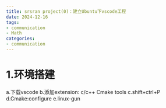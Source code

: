 ```yaml
---
title: srsran project(0)：建立Ubuntu下vscode工程
date: 2024-12-16
tags:
- communication
- Math
categories:
- communication
---
```

# 1.环境搭建
a.下载vscode
b.添加extension: c/c++ Cmake tools
c.shift+ctrl+P
d.Cmake:configure
e.linux-gun